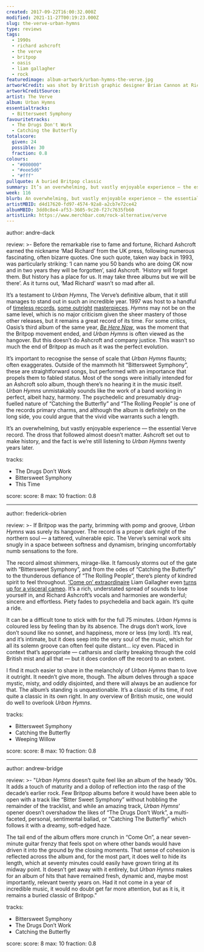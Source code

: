 ```yaml
---
created: 2017-09-22T16:00:32.000Z
modified: 2021-11-27T00:19:23.000Z
slug: the-verve-urban-hymns
type: reviews
tags:
  - 1990s
  - richard ashcroft
  - the verve
  - britpop
  - oasis
  - liam gallagher
  - rock
featuredimage: album-artwork/urban-hymns-the-verve.jpg
artworkCredit: was shot by British graphic designer Brian Cannon at Richmond Park in London. Band frontman Richard Ashcroft told Cannon to keep it simple because he wanted fans to ‘just listen to the fucking record.’
artworkCreditSource:
artist: The Verve
album: Urban Hymns
essentialtracks:
  - Bittersweet Symphony
favouritetracks:
  - The Drugs Don't Work
  - Catching the Butterfly
totalscore:
  given: 24
  possible: 30
  fraction: 0.8
colours:
  - "#000000"
  - "#eee5d6"
  - "#fff"
pullquote: A buried Britpop classic
summary: It’s an overwhelming, but vastly enjoyable experience — the essential Verve record. The dross that followed almost doesn’t matter. Ashcroft set out to make history, and the fact is we're still listening to Urban Hymns twenty years later.
week: 116
blurb: An overwhelming, but vastly enjoyable experience — the essential Verve record. Richard Ashcroft set out to make history, and with Urban Hymns he did so.
artistMBID: d4d17620-fd97-4574-92a8-a2cb7e72ce42
albumMBID: 3dd0c8e4-af53-3605-9c20-f27c7635fb60
artistLink: https://www.merchbar.com/rock-alternative/verve
---
```


author: andre-dack

review: >-
  Before the remarkable rise to fame and fortune, Richard Ashcroft earned the nickname ‘Mad Richard’ from the UK press, following numerous fascinating, often bizarre quotes. One such quote, taken way back in 1993, was particularly striking: ‘I can name you 50 bands who are doing OK now and in two years they will be forgotten’, said Ashcroft. ‘History will forget them. But history has a place for us. It may take three albums but we will be there’. As it turns out, ‘Mad Richard’ wasn’t so mad after all.

  It’s a testament to _Urban Hymns_, The Verve’s definitive album, that it still manages to stand out in such an incredible year. 1997 was host to a handful of [timeless records](/reviews/radiohead-ok-computer/), [some outright](/reviews/bjork-homogenic/) [masterpieces](/reviews/spiritualized-ladies-and-gentleman-we-are-floating-in-space/). _Hymns_ may not be on the same level, which is no major criticism given the sheer mastery of those other releases, but it remains a great record of its time. For some critics, Oasis’s third album of the same year, [_Be Here Now_](/articles/be-here-now-and-mr-hyde/), was the moment that the Britpop movement ended, and _Urban Hymns_ is often viewed as the hangover. But this doesn’t do Ashcroft and company justice. This wasn’t so much the end of Britpop as much as it was the perfect evolution.

  It’s important to recognise the sense of scale that _Urban Hymns_ flaunts; often exaggerates. Outside of the mammoth hit “Bittersweet Symphony”, these are straightforward songs, but performed with an importance that propels them to fabled status. Most of the songs were initially intended for an Ashcroft solo album, though there’s no hearing it in the music itself. _Urban Hymns_ unmistakably sounds like the work of a band working in perfect, albeit hazy, harmony. The psychedelic and presumably drug-fuelled nature of “Catching the Butterfly” and “The Rolling People” is one of the records primary charms, and although the album is definitely on the long side, you could argue that the vivid vibe warrants such a length.

  It’s an overwhelming, but vastly enjoyable experience — the essential Verve record. The dross that followed almost doesn’t matter. Ashcroft set out to make history, and the fact is we’re still listening to _Urban Hymns_ twenty years later.

tracks:
- The Drugs Don’t Work
- ­­Bittersweet Symphony
- ­­This Time

score:
  score: 8
  max: 10
  fraction: 0.8

---

author: frederick-obrien

review: >-
  If Britpop was the party, brimming with pomp and groove, _Urban Hymns_ was surely its hangover. The record is a proper dark night of the northern soul — a tattered, vulnerable epic. The Verve’s seminal work sits snugly in a space between softness and dynamism, bringing uncomfortably numb sensations to the fore.

  The record almost shimmers, mirage-like. It famously storms out of the gate with “Bittersweet Symphony”, and from the odes of “Catching the Butterfly” to the thunderous defiance of “The Rolling People”, there’s plenty of kindred spirit to feel throughout. [‘Come on’ extraordinaire](https://youtu.be/PYScsCvg6Qc?t=4m31s) Liam Gallagher even [turns up for a visceral cameo](http://www.nme.com/news/richard-ashcroft-reveals-liam-gallaghers-secret-cameo-verves-urban-hymns-come-on-2120079). It’s a rich, understated spread of sounds to lose yourself in, and Richard Ashcroft’s vocals and harmonies are wonderful; sincere and effortless. Piety fades to psychedelia and back again. It’s quite a ride.

  It can be a difficult tone to stick with for the full 75 minutes. _Urban Hymns_ is coloured less by feeling than by its absence. The drugs don’t work, love don’t sound like no sonnet, and happiness, more or less (my lord). It’s real, and it’s intimate, but it does seep into the very soul of the music, which for all its solemn groove can often feel quite distant… icy even. Placed in context that’s appropriate — catharsis and clarity breaking through the cold British mist and all that — but it does cordon off the record to an extent.

  I find it much easier to share in the melancholy of _Urban Hymns_ than to love it outright. It needn’t give more, though. The album delves through a space mystic, misty, and oddly disjointed, and there will always be an audience for that. The album’s standing is unquestionable. It’s a classic of its time, if not quite a classic in its own right. In any overview of British music, one would do well to overlook _Urban Hymns_.

tracks:
- Bittersweet Symphony
- ­­Catching the Butterfly
- ­­Weeping Willow

score:
  score: 8
  max: 10
  fraction: 0.8

---

author: andrew-bridge

review: >-
  "_Urban Hymns_ doesn’t quite feel like an album of the heady ’90s. It adds a touch of maturity and a dollop of reflection into the rasp of the decade’s earlier rock. Few Britpop albums before it would have been able to open with a track like “Bitter Sweet Symphony” without hobbling the remainder of the tracklist, and while an amazing track, _Urban Hymns_’ opener doesn’t overshadow the likes of “The Drugs Don’t Work”, a multi-faceted, personal, sentimental ballad, or “Catching The Butterfly” which follows it with a dreamy, soft-edged haze.

  The tail end of the album offers more crunch in “Come On”, a near seven-minute guitar frenzy that feels spot on where other bands would have driven it into the ground by the closing moments. That sense of cohesion is reflected across the album and, for the most part, it does well to hide its length, which at seventy minutes could easily have grown tiring at its midway point. It doesn’t get away with it entirely, but _Urban Hymns_ makes for an album of hits that have remained fresh, dynamic and, maybe most importantly, relevant twenty years on. Had it not come in a year of incredible music, it would no doubt get far more attention, but as it is, it remains a buried classic of Britpop."

tracks:
- Bittersweet Symphony
- ­­The Drugs Don’t Work
- ­­Catching the Butterfly

score:
  score: 8
  max: 10
  fraction: 0.8
